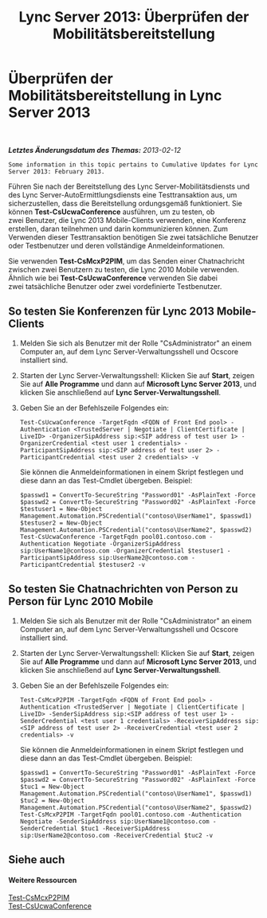 ﻿---
title: 'Lync Server 2013: Überprüfen der Mobilitätsbereitstellung'
TOCTitle: Überprüfen der Mobilitätsbereitstellung
ms:assetid: 72f9b4d3-57b0-4705-9480-cfdca313a70c
ms:mtpsurl: https://technet.microsoft.com/de-de/library/Hh690024(v=OCS.15)
ms:contentKeyID: 49294392
ms.date: 05/19/2016
mtps_version: v=OCS.15
ms.translationtype: HT
---

# Überprüfen der Mobilitätsbereitstellung in Lync Server 2013

 

_**Letztes Änderungsdatum des Themas:** 2013-02-12_

    Some information in this topic pertains to Cumulative Updates for Lync Server 2013: February 2013.

Führen Sie nach der Bereitstellung des Lync Server-Mobilitätsdiensts und des Lync Server-AutoErmittlungsdiensts eine Testtransaktion aus, um sicherzustellen, dass die Bereitstellung ordungsgemäß funktioniert. Sie können **Test-CsUcwaConference** ausführen, um zu testen, ob zwei Benutzer, die Lync 2013 Mobile-Clients verwenden, eine Konferenz erstellen, daran teilnehmen und darin kommunizieren können. Zum Verwenden dieser Testtransaktion benötigen Sie zwei tatsächliche Benutzer oder Testbenutzer und deren vollständige Anmeldeinformationen.

Sie verwenden **Test-CsMcxP2PIM**, um das Senden einer Chatnachricht zwischen zwei Benutzern zu testen, die Lync 2010 Mobile verwenden. Ähnlich wie bei **Test-CsUcwaConference** verwenden Sie dabei zwei tatsächliche Benutzer oder zwei vordefinierte Testbenutzer.

## So testen Sie Konferenzen für Lync 2013 Mobile-Clients

1.  Melden Sie sich als Benutzer mit der Rolle "CsAdministrator" an einem Computer an, auf dem Lync Server-Verwaltungsshell und Ocscore installiert sind.

2.  Starten der Lync Server-Verwaltungsshell: Klicken Sie auf **Start**, zeigen Sie auf **Alle Programme** und dann auf **Microsoft Lync Server 2013**, und klicken Sie anschließend auf **Lync Server-Verwaltungsshell**.

3.  Geben Sie an der Befehlszeile Folgendes ein:
    
        Test-CsUcwaConference -TargetFqdn <FQDN of Front End pool> -Authentication <TrustedServer | Negotiate | ClientCertificate | LiveID> -OrganizerSipAddress sip:<SIP address of test user 1> -OrganizerCredential <test user 1 credentials> -ParticipantSipAddress sip:<SIP address of test user 2> -ParticipantCredential <test user 2 credentials> -v
    
    Sie können die Anmeldeinformationen in einem Skript festlegen und diese dann an das Test-Cmdlet übergeben. Beispiel:
    
        $passwd1 = ConvertTo-SecureString "Password01" -AsPlainText -Force
        $passwd2 = ConvertTo-SecureString "Password02" -AsPlainText -Force
        $testuser1 = New-Object Management.Automation.PSCredential("contoso\UserName1", $passwd1)
        $testuser2 = New-Object Management.Automation.PSCredential("contoso\UserName2", $passwd2)
        Test-CsUcwaConference -TargetFqdn pool01.contoso.com -Authentication Negotiate -OrganizerSipAddress sip:UserName1@contoso.com -OrganizerCredential $testuser1 -ParticipantSipAddress sip:UserName2@contoso.com -ParticipantCredential $testuser2 -v

## So testen Sie Chatnachrichten von Person zu Person für Lync 2010 Mobile

1.  Melden Sie sich als Benutzer mit der Rolle "CsAdministrator" an einem Computer an, auf dem Lync Server-Verwaltungsshell und Ocscore installiert sind.

2.  Starten der Lync Server-Verwaltungsshell: Klicken Sie auf **Start**, zeigen Sie auf **Alle Programme** und dann auf **Microsoft Lync Server 2013**, und klicken Sie anschließend auf **Lync Server-Verwaltungsshell**.

3.  Geben Sie an der Befehlszeile Folgendes ein:
    
        Test-CsMcxP2PIM -TargetFqdn <FQDN of Front End pool> -Authentication <TrustedServer | Negotiate | ClientCertificate | LiveID> -SenderSipAddress sip:<SIP address of test user 1> -SenderCredential <test user 1 credentials> -ReceiverSipAddress sip:<SIP address of test user 2> -ReceiverCredential <test user 2 credentials> -v
    
    Sie können die Anmeldeinformationen in einem Skript festlegen und diese dann an das Test-Cmdlet übergeben. Beispiel:
    
        $passwd1 = ConvertTo-SecureString "Password01" -AsPlainText -Force
        $passwd2 = ConvertTo-SecureString "Password02" -AsPlainText -Force
        $tuc1 = New-Object Management.Automation.PSCredential("contoso\UserName1", $passwd1)
        $tuc2 = New-Object Management.Automation.PSCredential("contoso\UserName2", $passwd2)
        Test-CsMcxP2PIM -TargetFqdn pool01.contoso.com -Authentication Negotiate -SenderSipAddress sip:UserName1@contoso.com -SenderCredential $tuc1 -ReceiverSipAddress sip:UserName2@contoso.com -ReceiverCredential $tuc2 -v

## Siehe auch

#### Weitere Ressourcen

[Test-CsMcxP2PIM](test-csmcxp2pim.md)  
[Test-CsUcwaConference](test-csucwaconference.md)

